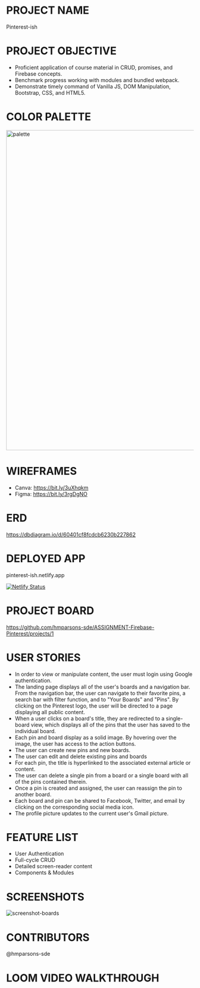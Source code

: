 # PROJECT NAME
Pinterest-ish

# PROJECT OBJECTIVE
- Proficient application of course material in CRUD, promises, and Firebase concepts.
- Benchmark progress working with modules and bundled webpack.
- Demonstrate timely command of Vanilla JS, DOM Manipulation, Bootstrap, CSS, and HTML5.

# COLOR PALETTE

<img width="860" alt="palette" src="https://user-images.githubusercontent.com/67122062/110022304-5df17580-7cf1-11eb-88bc-1633cf025d43.png">

# WIREFRAMES
- Canva: https://bit.ly/3uXhqkm
- Figma: https://bit.ly/3rgDgNO

# ERD
https://dbdiagram.io/d/60401cf8fcdcb6230b227862

# DEPLOYED APP
pinterest-ish.netlify.app

[![Netlify Status](https://api.netlify.com/api/v1/badges/2e1de122-1698-4eb3-be2d-df5f703a75a4/deploy-status)](https://app.netlify.com/sites/pinterest-ish/deploys)

# PROJECT BOARD
https://github.com/hmparsons-sde/ASSIGNMENT-Firebase-Pinterest/projects/1

# USER STORIES
- In order to view or manipulate content, the user must login using Google authentication. 
- The landing page displays all of the user's boards and a navigation bar. From the navigation bar, the user can navigate to their favorite pins, a search bar with filter function, and to "Your Boards" and "Pins". By clicking on the Pinterest logo, the user will be directed to a page displaying all public content.
- When a user clicks on a board's title, they are redirected to a single-board view, which displays all of the pins that the user has saved to the individual board.
- Each pin and board display as a solid image. By hovering over the image, the user has access to the action buttons.
- The user can create new pins and new boards.
- The user can edit and delete existing pins and boards
- For each pin, the title is hyperlinked to the associated external article or content.
- The user can delete a single pin from a board or a single board with all of the pins contained therein.
- Once a pin is created and assigned, the user can reassign the pin to another board.
- Each board and pin can be shared to Facebook, Twitter, and email by clicking on the corresponding social media icon.
- The profile picture updates to the current user's Gmail picture.

# FEATURE LIST
- User Authentication
- Full-cycle CRUD
- Detailed screen-reader content
- Components & Modules

# SCREENSHOTS

![screenshot-boards](https://user-images.githubusercontent.com/67122062/110984617-02e30280-8331-11eb-99c6-50f312c737a6.png)

# CONTRIBUTORS
@hmparsons-sde

# LOOM VIDEO WALKTHROUGH
